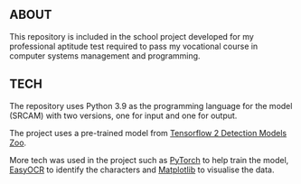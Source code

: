 ## ABOUT
This repository is included in the school project developed for my professional aptitude test required to pass my vocational course in computer systems management and programming.

## TECH
The repository uses Python 3.9 as the programming language for the model (SRCAM) with two versions, one for input and one for output.

The project uses a pre-trained model from [Tensorflow 2 Detection Models Zoo](https://github.com/tensorflow/models/blob/master/research/object_detection/g3doc/tf2_detection_zoo.md).

More tech was used in the project such as [PyTorch](https://pytorch.org/) to help train the model, [EasyOCR](https://github.com/JaidedAI/EasyOCR) to identify the characters and [Matplotlib](https://matplotlib.org/) to visualise the data.
